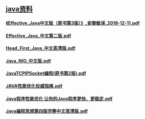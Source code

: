 ## [java资料](README.md)

#### [《Effective_Java中文版（原书第3版）》_俞黎敏译_2018-12-11.pdf](https://pan.baidu.com/s/1oaZqPgLruOHwgoAZYTzN9w?pwd=e8ca)
#### [Effective_Java_中文第二版.pdf](https://pan.baidu.com/s/1aXUg90n-Lg1l_zOvrc1S0w?pwd=n9vq)
#### [Head_First_Java_中文高清版.pdf](https://pan.baidu.com/s/1sDNEAWrxi-a_u9iTkqx83Q?pwd=2dpf)
#### [Java_NIO_中文版.pdf](https://pan.baidu.com/s/1_50ztBuZm7RCcLFjBC2sNQ?pwd=dfi3)
#### [JavaTCPIPSocket编程(原书第2版).pdf](https://pan.baidu.com/s/11JZLptMTHNb93ZjGuIBFQw?pwd=c4a3)
#### [JAVA性能优化权威指南.pdf](https://pan.baidu.com/s/1ELtIolpbcOPIajWHbD-shg?pwd=i4sy)
#### [Java程序性能优化  让你的Java程序更快、更稳定.pdf](https://pan.baidu.com/s/1ZHfQgi7bCIxFiJ6x7IKOLA?pwd=2fx6)
#### [Java编程思想第四版完整中文高清版.pdf](https://pan.baidu.com/s/1wdnf4QU5YFPV7eQcM5WhbA?pwd=ukr7)














